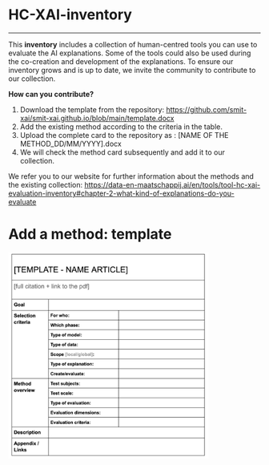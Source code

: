 # **HC-XAI-inventory**
---
This **inventory** includes a collection of human-centred tools you can use to evaluate the AI explanations. Some of the tools could also be used during the co-creation and development of the explanations. To ensure our inventory grows and is up to date, we invite the community to contribute to our collection. 

**How can you contribute?**

1. Download the template from the repository: https://github.com/smit-xai/smit-xai.github.io/blob/main/template.docx
2. Add the existing method according to the criteria in the table. 
3. Upload the complete card to the repository as : [NAME OF THE METHOD_DD/MM/YYYY].docx
4. We will check the method card subsequently and add it to our collection. 


We refer you to our website for further information about the methods and the existing collection: https://data-en-maatschappij.ai/en/tools/tool-hc-xai-evaluation-inventory#chapter-2-what-kind-of-explanations-do-you-evaluate

# **Add a method: template**

<img width="400" alt="How does the toolbox work" src="https://github.com/smit-xai/smit-xai.github.io/blob/main/picture_method%20card_template.png">
